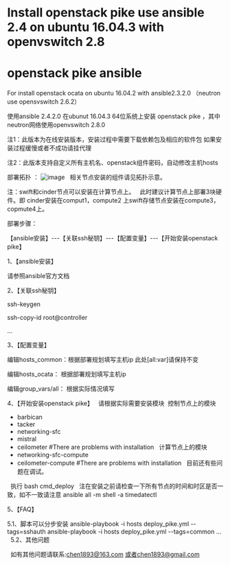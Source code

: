 # Install openstack pike use ansible 2.4 on ubuntu 16.04.3 with openvswitch 2.8
# openstack pike ansible

For install openstack ocata on ubuntu 16.04.2 with ansible2.3.2.0 （neutron use opensvswitch 2.6.2）

使用ansible 2.4.2.0 在ubunut 16.04.3 64位系统上安装 openstack pike ，其中neutron网络使用openvswitch 2.8.0

注1：此版本为在线安装版本，安装过程中需要下载依赖包及相应的软件包 如果安装过程缓慢或者不成功请挂代理

注2：此版本支持自定义所有主机名、openstack组件密码，自动修改主机hosts


部署拓扑 ：
![image](https://github.com/yinghai9989/openstack-pike-ansible/blob/master/topo.png)
   
相关节点安装的组件请见拓扑示意。

注：swift和cinder节点可以安装在计算节点上。
   此时建议计算节点上部署3块硬件。即 cinder安装在comput1，compute2 上swift存储节点安装在compute3，copmute4上。

部署步骤：

  【ansible安装】---【关联ssh秘钥】---【配置变量】---【开始安装openstack pike】

1、【ansible安装】

   请参照ansible官方文档
 
2、【关联ssh秘钥】

   ssh-keygen
 
   ssh-copy-id root@controller 
 
   ...
 
3、【配置变量】

   编辑hosts_common：根据部署规划填写主机ip 此处[all:var]请保持不变
 
   编辑hosts_ocata： 根据部署规划填写主机ip
 
   编辑group_vars/all： 根据实际情况填写
 
4、【开始安装openstack pike】
   请根据实际需要安装模块
  控制节点上的模块
   - barbican
   - tacker
   - networking-sfc
   - mistral
   - ceilometer  #There are problems with installation
   计算节点上的模块
   - networking-sfc-compute
   - ceilometer-compute   #There are problems with installation
   目前还有些问题在调试。

   执行 bash cmd_deploy 
   注在安装之前请检查一下所有节点的时间和时区是否一致，如不一致请注意
   ansible all -m shell -a timedatectl
  
 5、【FAQ】
 
 5.1、脚本可以分步安装
      ansible-playbook -i hosts deploy_pike.yml --tags=sshauth
      ansible-playbook -i hosts deploy_pike.yml --tags=common
      ...
   
5.2、其他问题

   如有其他问题请联系:chen1893@163.com 或者chen1893@gmail.com
